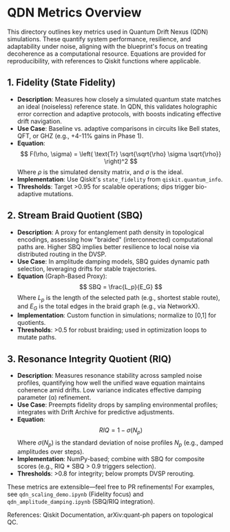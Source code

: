 # QDN Metrics Overview

This directory outlines key metrics used in Quantum Drift Nexus (QDN) simulations. These quantify system performance, resilience, and adaptability under noise, aligning with the blueprint's focus on treating decoherence as a computational resource. Equations are provided for reproducibility, with references to Qiskit functions where applicable.

## 1. Fidelity (State Fidelity)
- **Description**: Measures how closely a simulated quantum state matches an ideal (noiseless) reference state. In QDN, this validates holographic error correction and adaptive protocols, with boosts indicating effective drift navigation.
- **Use Case**: Baseline vs. adaptive comparisons in circuits like Bell states, QFT, or GHZ (e.g., +4-11% gains in Phase 1).
- **Equation**:
  $$
  F(\rho, \sigma) = \left( \text{Tr} \sqrt{\sqrt{\rho} \sigma \sqrt{\rho}} \right)^2
  $$
  Where $\rho$ is the simulated density matrix, and $\sigma$ is the ideal.
- **Implementation**: Use Qiskit's `state_fidelity` from `qiskit.quantum_info`.
- **Thresholds**: Target >0.95 for scalable operations; dips trigger bio-adaptive mutations.

## 2. Stream Braid Quotient (SBQ)
- **Description**: A proxy for entanglement path density in topological encodings, assessing how "braided" (interconnected) computational paths are. Higher SBQ implies better resilience to local noise via distributed routing in the DVSP.
- **Use Case**: In amplitude damping models, SBQ guides dynamic path selection, leveraging drifts for stable trajectories.
- **Equation** (Graph-Based Proxy):
  $$
  SBQ = \frac{L_p}{E_G}
  $$
  Where $L_p$ is the length of the selected path (e.g., shortest stable route), and $E_G$ is the total edges in the braid graph (e.g., via NetworkX).
- **Implementation**: Custom function in simulations; normalize to [0,1] for quotients.
- **Thresholds**: >0.5 for robust braiding; used in optimization loops to mutate paths.

## 3. Resonance Integrity Quotient (RIQ)
- **Description**: Measures resonance stability across sampled noise profiles, quantifying how well the unified wave equation maintains coherence amid drifts. Low variance indicates effective damping parameter (α) refinement.
- **Use Case**: Preempts fidelity drops by sampling environmental profiles; integrates with Drift Archive for predictive adjustments.
- **Equation**:
  $$
  RIQ = 1 - \sigma(N_p)
  $$
  Where $\sigma(N_p)$ is the standard deviation of noise profiles $N_p$ (e.g., damped amplitudes over steps).
- **Implementation**: NumPy-based; combine with SBQ for composite scores (e.g., RIQ * SBQ > 0.9 triggers selection).
- **Thresholds**: >0.8 for integrity; below prompts DVSP rerouting.

These metrics are extensible—feel free to PR refinements! For examples, see `qdn_scaling_demo.ipynb` (Fidelity focus) and `qdn_amplitude_damping.ipynb` (SBQ/RIQ integration).

References: Qiskit Documentation, arXiv:quant-ph papers on topological QC.
